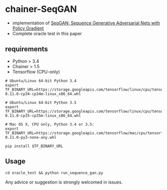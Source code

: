 # chainer-SeqGAN
 
- implementation of [SeqGAN: Sequence Generative Adversarial Nets with Policy Gradient](https://arxiv.org/abs/1609.05473)
- Complete oracle test in this paper

## requirements

- Python > 3.4
- Chainer > 1.5
- Tensorflow (CPU-only)
```
# Ubuntu/Linux 64-bit Python 3.4
export TF_BINARY_URL=https://storage.googleapis.com/tensorflow/linux/cpu/tensorflow-0.11.0-cp34-cp34m-linux_x86_64.whl

# Ubuntu/Linux 64-bit Python 3.5
export TF_BINARY_URL=https://storage.googleapis.com/tensorflow/linux/cpu/tensorflow-0.11.0-cp35-cp35m-linux_x86_64.whl

# Mac OS X, CPU only, Python 3.4 or 3.5:
export TF_BINARY_URL=https://storage.googleapis.com/tensorflow/mac/cpu/tensorflow-0.11.0-py3-none-any.whl

pip install $TF_BINARY_URL
```

## Usage

```
cd oracle_test && python run_sequence_gan.py 
```


Any advice or suggestion is strongly welcomed in issues.
